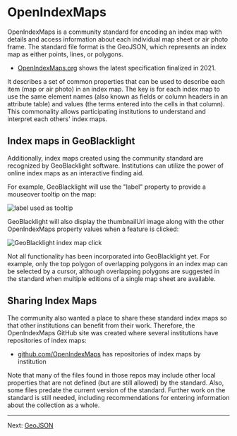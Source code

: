 # OpenIndexMaps

OpenIndexMaps is a community standard for encoding an index map with details and access information about each individual map sheet or air photo frame.  The standard file format is the GeoJSON, which represents an index map as either points, lines, or polygons.

- [OpenIndexMaps.org](https://openindexmaps.org/specification/1.0.0) shows the latest specification finalized in 2021.

It describes a set of common properties that can be used to describe each item (map or air photo) in an index map.  The key is for each index map to use the same element names (also known as fields or column headers in an attribute table) and values (the terms entered into the cells in that column).  This commonality allows participating institutions to understand and interpret each others' index maps.

## Index maps in GeoBlacklight

Additionally, index maps created using the community standard are recognized by GeoBlacklight software.  Institutions can utilize the power of online index maps as an interactive finding aid.

For example, GeoBlacklight will use the "label" property to provide a mouseover tooltip on the map:

![label used as tooltip](https://kgjenkins.github.io/openindexmaps-workshop/image/label-tooltip.png)

GeoBlacklight will also display the thumbnailUrl image along with the other OpenIndexMaps property values when a feature is clicked:

![GeoBlacklight index map click](https://kgjenkins.github.io/openindexmaps-workshop/image/gbl-click.png)

Not all functionality has been incorporated into GeoBlacklight yet.  For example, only the top polygon of overlapping polygons in an index map can be selected by a cursor, although overlapping polygons are suggested in the standard when multiple editions of a single map sheet are available.  

## Sharing Index Maps

The community also wanted a place to share these standard index maps so that other institutions can benefit from their work.  Therefore, the OpenIndexMaps GitHub site was created where several institutions have repositories of index maps:

- [github.com/OpenIndexMaps](https://github.com/OpenIndexMaps) has repositories of index maps by institution

Note that many of the files found in those repos may include other local properties that are not defined (but are still allowed) by the standard.  Also, some files predate the current version of the standard.
  Further work on the standard is still needed, including recommendations for entering information about the collection as a whole.  

----

Next: [GeoJSON](geojson)
